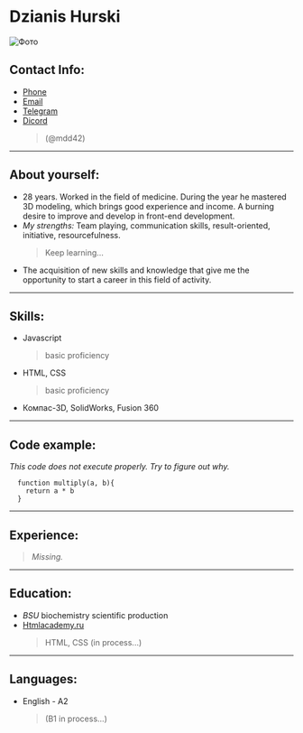 # Dzianis Hurski

![Фото](https://avatars.githubusercontent.com/u/32590182?s=300&u=d2fc99957e3d66d7aa8b7e9bf82765cf42b51298&v=4)

Contact Info:
---
+ [Phone](+375336813094)
+ [Email](denis.m2022@gmail.com)
+ [Telegram](https://t.me/denismdd42)
+ [Dicord]([Денис]#6538) 
   >(@mdd42)

___

About yourself:
---
+  28 years. Worked in the field of medicine. During the year he mastered 3D modeling, which brings good experience and income. A burning desire to improve and develop in front-end development.
+  _My strengths:_ Team playing, communication skills, result-oriented, initiative, resourcefulness. 
    >Keep learning…
+ The acquisition of new skills and knowledge that give me the opportunity to start a career in this field of activity.

___

Skills:
---
+ Javascript
    >basic proficiency
+ HTML, CSS
    >basic proficiency
+ Компас-3D, SolidWorks, Fusion 360

___

Code example:
---
_This code does not execute properly. Try to figure out why._
 
      function multiply(a, b){
        return a * b
      }

___

Experience:
---
> _Missing._

___

Education:
---
+ _BSU_ biochemistry scientific production
+ [Htmlacademy.ru](htmlacademy.ru)
    >HTML, CSS (in process...)

___

Languages:
---
+ English - A2 
    > (B1 in process…)
